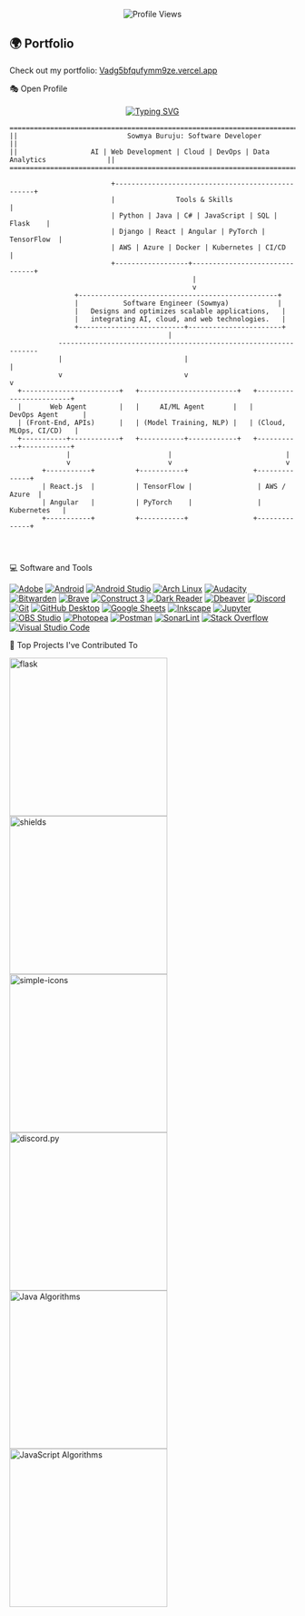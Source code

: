 <p align="center">
	<img src="https://komarev.com/ghpvc/?username=Sow2000-bot&style=plastic&color=blueviolet" alt="Profile Views"/>
</p>


## 🌍 Portfolio
Check out my portfolio: [Vadg5bfqufymm9ze.vercel.app](https://vadg5bfqufymm9ze.vercel.app/)


<summary>🎭 Open Profile</summary>

<br>
<div align=center>
  <a href="https://git.io/typing-svg"><img src="https://readme-typing-svg.demolab.com/?font=VT323&size=35&duration=3500&pause=300&color=6A0572&center=true&vCenter=true&width=500&lines=Hey%2C+I+am+Sowmya;Welcome+to+My+GitHub+Profile;Software+Engineer+%26+AI+Enthusiast;AWS+%26+Azure+Certified;Python+%26+Fullstack+Developer;Always+Learning%2C+Always+Growing" alt="Typing SVG" /></a>
</div>

~~~~~~~~~~~~~~~~~~~~~~~~~~~~~~~~~~~~~~~~~~~~~~~~~~~~~~~~~~~~~~~~~~~~~~~~~~~~~~~~~~~~~~~~~~~
===========================================================================================
||                           Sowmya Buruju: Software Developer                           ||
||                  AI | Web Development | Cloud | DevOps | Data Analytics               ||
===========================================================================================

                         +--------------------------------------------------+
                         |               Tools & Skills                    |
                         | Python | Java | C# | JavaScript | SQL | Flask    |
                         | Django | React | Angular | PyTorch | TensorFlow  |
                         | AWS | Azure | Docker | Kubernetes | CI/CD        |
                         +------------------+-------------------------------+
                                             |
                                             v
                +-------------------------------------------------+
                |           Software Engineer (Sowmya)            |
                |   Designs and optimizes scalable applications,   |
                |   integrating AI, cloud, and web technologies.   |
                +--------------------------+-----------------------+
                                       |
            -----------------------------------------------------------------
            |                              |                               |
            v                              v                               v
  +------------------------+   +------------------------+   +------------------------+
  |       Web Agent        |   |     AI/ML Agent       |   |       DevOps Agent      |
  | (Front-End, APIs)      |   | (Model Training, NLP) |   | (Cloud, MLOps, CI/CD)   |
  +-----------+------------+   +-----------+------------+   +-----------+------------+
              |                        |                            |
              v                        v                            v
        +-----------+          +-----------+                +--------------+
        | React.js  |          | TensorFlow |                | AWS / Azure  |
        | Angular   |          | PyTorch    |                | Kubernetes   |
        +-----------+          +-----------+                +--------------+




~~~~~~~~~~~~~~~~~~~~~~~~~~~~~~~~~~~~~~~~~~~~~~~~~~~~~~~~~~~~~~~~~~~~~~~~~~~~~~~~~~~~~~~~~~~

💻 Software and Tools
<p> <a href="#"><img alt="Adobe" src="https://img.shields.io/badge/Adobe-FF0000.svg?logo=adobe&logoColor=white"></a> <a href="#"><img alt="Android" src="https://img.shields.io/badge/Android-3DDC84?logo=android&logoColor=white"></a> <a href="#"><img alt="Android Studio" src="https://img.shields.io/badge/Android%20Studio-008678.svg?logo=android-studio&logoColor=white"></a> <a href="#"><img alt="Arch Linux" src="https://img.shields.io/badge/Arch%20Linux-1793D1.svg?logo=arch-linux&logoColor=white"></a> <a href="#"><img alt="Audacity" src="https://img.shields.io/badge/-Audacity-0000CC?logo=audacity&logoColor=white"></a> <a href="#"><img alt="Bitwarden" src="https://img.shields.io/badge/-Bitwarden-175DDC?logo=bitwarden&logoColor=white"></a> <a href="#"><img alt="Brave" src="https://img.shields.io/badge/-Brave-FB542B?logo=brave&logoColor=white"></a> <a href="#"><img alt="Construct 3" src="https://img.shields.io/badge/Construct%203-00b56a.svg?logo=construct-3&logoColor=white"></a> <a href="#"><img alt="Dark Reader" src="https://img.shields.io/badge/-Dark%20Reader-141E24?logo=dark-reader&logoColor=white"></a> <a href="#"><img alt="Dbeaver" src="https://custom-icon-badges.demolab.com/badge/-Dbeaver-372923?logo=dbeaver-mono&logoColor=white"></a> <a href="#"><img alt="Discord" src="https://img.shields.io/badge/-Discord-5865F2.svg?logo=discord&logoColor=white"></a> <a href="#"><img alt="Git" src="https://img.shields.io/badge/Git-F05033.svg?logo=git&logoColor=white"></a> <a href="#"><img alt="GitHub Desktop" src="https://img.shields.io/badge/GitHub%20Desktop-8034A9.svg?logo=github&logoColor=white"></a> <a href="#"><img alt="Google Sheets" src="https://img.shields.io/badge/Sheets-34A853.svg?logo=google%20sheets&logoColor=white"></a> <a href="#"><img alt="Inkscape" src="https://img.shields.io/badge/Inkscape-000000?logo=Inkscape&logoColor=white"></a> <a href="#"><img alt="Jupyter" src="https://img.shields.io/badge/Jupyter-F37626.svg?logo=Jupyter&logoColor=white"></a> <a href="#"><img alt="OBS Studio" src="https://img.shields.io/badge/-OBS-302E31?logo=obs-studio&logoColor=white"></a> <a href="#"><img alt="Photopea" src="https://img.shields.io/badge/Photopea-18A497?logo=photopea&logoColor=white"></a> <a href="#"><img alt="Postman" src="https://img.shields.io/badge/Postman-FF6C37?logo=postman&logoColor=white"></a> <a href="#"><img alt="SonarLint" src="https://img.shields.io/badge/-SonarLint-CB2029?logo=sonarlint&logoColor=white"></a> <a href="#"><img alt="Stack Overflow" src="https://img.shields.io/badge/-Stack%20Overflow-FE7A16?logo=stack-overflow&logoColor=white"></a> <a href="#"><img alt="Visual Studio Code" src="https://img.shields.io/badge/Visual%20Studio%20Code-0078d7.svg?logo=visual-studio-code&logoColor=white"></a> </p>

📕 Top Projects I've Contributed To
<p align="left"> <a href="https://github.com/pallets/flask"><img width="278" src="https://denvercoder1-github-readme-stats.vercel.app/api/pin/?username=pallets&repo=flask&theme=react&bg_color=1F222E&title_color=F85D7F&hide_border=true&icon_color=F8D866&show_icons=false&show_description=false" alt="flask"></a> <a href="https://github.com/badges/shields"><img width="278" src="https://denvercoder1-github-readme-stats.vercel.app/api/pin/?username=badges&repo=shields&theme=react&bg_color=1F222E&title_color=F85D7F&hide_border=true&icon_color=F8D866&show_icons=false&show_description=false" alt="shields"></a> <a href="https://github.com/simple-icons/simple-icons"><img width="278" src="https://denvercoder1-github-readme-stats.vercel.app/api/pin/?username=simple-icons&repo=simple-icons&theme=react&bg_color=1F222E&title_color=F85D7F&hide_border=true&icon_color=F8D866&show_icons=false&show_description=false" alt="simple-icons"></a> <a href="https://github.com/Rapptz/discord.py"><img width="278" src="https://denvercoder1-github-readme-stats.vercel.app/api/pin/?username=Rapptz&repo=discord.py&theme=react&bg_color=1F222E&title_color=F85D7F&hide_border=true&icon_color=F8D866&show_icons=false&show_description=false" alt="discord.py"></a> <a href="https://github.com/TheAlgorithms/Java"><img width="278" src="https://denvercoder1-github-readme-stats.vercel.app/api/pin/?username=TheAlgorithms&repo=Java&theme=react&bg_color=1F222E&title_color=F85D7F&hide_border=true&icon_color=F8D866&show_icons=false&show_description=false" alt="Java Algorithms"></a> <a href="https://github.com/TheAlgorithms/Javascript"><img width="278" src="https://denvercoder1-github-readme-stats.vercel.app/api/pin/?username=TheAlgorithms&repo=Javascript&theme=react&bg_color=1F222E&title_color=F85D7F&hide_border=true&icon_color=F8D866&show_icons=false&show_description=false" alt="JavaScript Algorithms"></a> </p>

